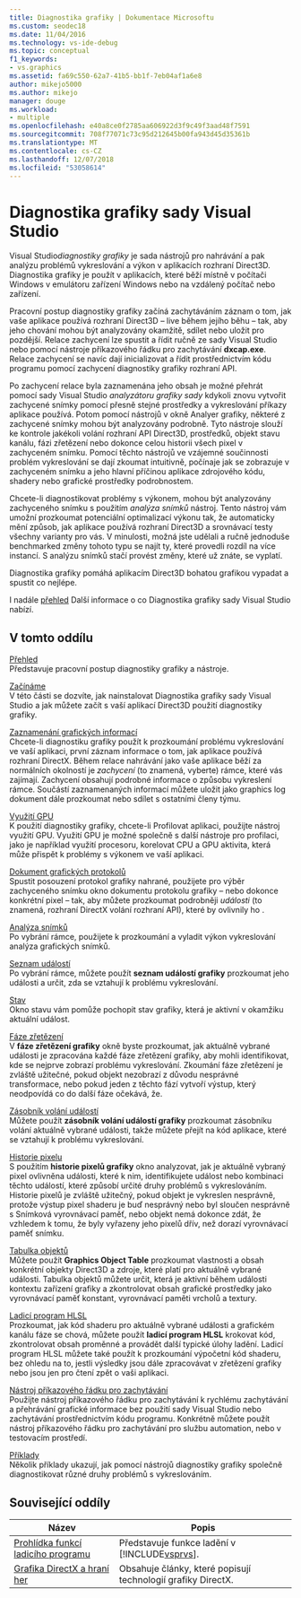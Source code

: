 ```yaml
---
title: Diagnostika grafiky | Dokumentace Microsoftu
ms.custom: seodec18
ms.date: 11/04/2016
ms.technology: vs-ide-debug
ms.topic: conceptual
f1_keywords:
- vs.graphics
ms.assetid: fa69c550-62a7-41b5-bb1f-7eb04af1a6e8
author: mikejo5000
ms.author: mikejo
manager: douge
ms.workload:
- multiple
ms.openlocfilehash: e40a8ce0f2785aa606922d3f9c49f3aad48f7591
ms.sourcegitcommit: 708f77071c73c95d212645b00fa943d45d35361b
ms.translationtype: MT
ms.contentlocale: cs-CZ
ms.lasthandoff: 12/07/2018
ms.locfileid: "53058614"
---
```

# <a name="visual-studio-graphics-diagnostics"></a>Diagnostika grafiky sady Visual Studio
Visual Studio*diagnostiky grafiky* je sada nástrojů pro nahrávání a pak analýzu problémů vykreslování a výkon v aplikacích rozhraní Direct3D. Diagnostika grafiky je použít v aplikacích, které běží místně v počítači Windows v emulátoru zařízení Windows nebo na vzdálený počítač nebo zařízení.  

 Pracovní postup diagnostiky grafiky začíná zachytáváním záznam o tom, jak vaše aplikace používá rozhraní Direct3D – live během jejího běhu – tak, aby jeho chování mohou být analyzovány okamžitě, sdílet nebo uložit pro pozdější. Relace zachycení lze spustit a řídit ručně ze sady Visual Studio nebo pomocí nástroje příkazového řádku pro zachytávání **dxcap.exe**. Relace zachycení se navíc dají inicializovat a řídit prostřednictvím kódu programu pomocí zachycení diagnostiky grafiky rozhraní API.  

 Po zachycení relace byla zaznamenána jeho obsah je možné přehrát pomocí sady Visual Studio *analyzátoru grafiky sady* kdykoli znovu vytvořit zachycené snímky pomocí přesně stejné prostředky a vykreslování příkazy aplikace používá. Potom pomocí nástrojů v okně Analyer grafiky, některé z zachycené snímky mohou být analyzovány podrobně. Tyto nástroje slouží ke kontrole jakékoli volání rozhraní API Direct3D, prostředků, objekt stavu kanálu, fázi zřetězení nebo dokonce celou historii všech pixel v zachyceném snímku. Pomocí těchto nástrojů ve vzájemné součinnosti problém vykreslování se dají zkoumat intuitivně, počínaje jak se zobrazuje v zachyceném snímku a jeho hlavní příčinou aplikace zdrojového kódu, shadery nebo grafické prostředky podrobnostem.  

 Chcete-li diagnostikovat problémy s výkonem, mohou být analyzovány zachyceného snímku s použitím *analýza snímků* nástroj. Tento nástroj vám umožní prozkoumat potenciální optimalizací výkonu tak, že automaticky mění způsob, jak aplikace používá rozhraní Direct3D a srovnávací testy všechny varianty pro vás. V minulosti, možná jste udělali a ručně jednoduše benchmarked změny tohoto typu se najít ty, které provedli rozdíl na více instancí. S analýzu snímků stačí provést změny, které už znáte, se vyplatí.  

 Diagnostika grafiky pomáhá aplikacím Direct3D bohatou grafikou vypadat a spustit co nejlépe.  

 I nadále [přehled](overview-of-visual-studio-graphics-diagnostics.md) Další informace o co Diagnostika grafiky sady Visual Studio nabízí.  

## <a name="in-this-section"></a>V tomto oddílu  
 [Přehled](overview-of-visual-studio-graphics-diagnostics.md)  
 Představuje pracovní postup diagnostiky grafiky a nástroje.  

 [Začínáme](getting-started-with-visual-studio-graphics-diagnostics.md)  
 V této části se dozvíte, jak nainstalovat Diagnostika grafiky sady Visual Studio a jak můžete začít s vaší aplikací Direct3D použití diagnostiky grafiky.  

 [Zaznamenání grafických informací](capturing-graphics-information.md)  
 Chcete-li diagnostiku grafiky použít k prozkoumání problému vykreslování ve vaší aplikaci, první záznam informace o tom, jak aplikace používá rozhraní DirectX. Během relace nahrávání jako vaše aplikace běží za normálních okolností je *zachycení* (to znamená, vyberte) rámce, které vás zajímají. Zachycení obsahují podrobné informace o způsobu vykreslení rámce. Součástí zaznamenaných informací můžete uložit jako graphics log dokument dále prozkoumat nebo sdílet s ostatními členy týmu.  

 [Využití GPU](gpu-usage.md)  
 K použití diagnostiky grafiky, chcete-li Profilovat aplikaci, použijte nástroj využití GPU. Využití GPU je možné společně s další nástroje pro profilaci, jako je například využití procesoru, korelovat CPU a GPU aktivita, která může přispět k problémy s výkonem ve vaší aplikaci.  

 [Dokument grafických protokolů](graphics-log-document.md)  
 Spustit posouzení protokol grafiky nahrané, použijete pro výběr zachyceného snímku okno dokumentu protokolu grafiky – nebo dokonce konkrétní pixel – tak, aby můžete prozkoumat podrobněji *události* (to znamená, rozhraní DirectX volání rozhraní API), které by ovlivnily ho .  

 [Analýza snímků](graphics-frame-analysis.md)  
 Po vybrání rámce, použijete k prozkoumání a vyladit výkon vykreslování analýza grafických snímků.  

 [Seznam událostí](graphics-event-list.md)  
 Po vybrání rámce, můžete použít **seznam událostí grafiky** prozkoumat jeho události a určit, zda se vztahují k problému vykreslování.  

 [Stav](graphics-state.md)  
 Okno stavu vám pomůže pochopit stav grafiky, která je aktivní v okamžiku aktuální událost.  

 [Fáze zřetězení](graphics-pipeline-stages.md)  
 V **fáze zřetězení grafiky** okně byste prozkoumat, jak aktuálně vybrané události je zpracována každé fáze zřetězení grafiky, aby mohli identifikovat, kde se nejprve zobrazí problému vykreslování. Zkoumání fáze zřetězení je zvláště užitečné, pokud objekt nezobrazí z důvodu nesprávné transformace, nebo pokud jeden z těchto fází vytvoří výstup, který neodpovídá co do další fáze očekává, že.  

 [Zásobník volání událostí](graphics-event-call-stack.md)  
 Můžete použít **zásobník volání událostí grafiky** prozkoumat zásobníku volání aktuálně vybrané události, takže můžete přejít na kód aplikace, které se vztahují k problému vykreslování.  

 [Historie pixelu](graphics-pixel-history.md)  
 S použitím **historie pixelů grafiky** okno analyzovat, jak je aktuálně vybraný pixel ovlivněna události, které k nim, identifikujete událost nebo kombinaci těchto událostí, které způsobí určité druhy problémů s vykreslováním. Historie pixelů je zvláště užitečný, pokud objekt je vykreslen nesprávně, protože výstup pixel shaderu je buď nesprávný nebo byl sloučen nesprávně s Snímková vyrovnávací paměť, nebo objekt nemá dokonce zdát, že vzhledem k tomu, že byly vyřazeny jeho pixelů dřív, než dorazí vyrovnávací paměť snímku.  

 [Tabulka objektů](graphics-object-table.md)  
 Můžete použít **Graphics Object Table** prozkoumat vlastnosti a obsah konkrétní objekty Direct3D a zdroje, které platí pro aktuálně vybrané události. Tabulka objektů můžete určit, která je aktivní během události kontextu zařízení grafiky a zkontrolovat obsah grafické prostředky jako vyrovnávací paměť konstant, vyrovnávací paměti vrcholů a textury.  

 [Ladicí program HLSL](hlsl-shader-debugger.md)  
 Prozkoumat, jak kód shaderu pro aktuálně vybrané události a grafickém kanálu fáze se chová, můžete použít **ladicí program HLSL** krokovat kód, zkontrolovat obsah proměnné a provádět další typické úlohy ladění. Ladicí program HLSL můžete také použít k prozkoumání výpočetní kód shaderu, bez ohledu na to, jestli výsledky jsou dále zpracovávat v zřetězení grafiky nebo jsou jen pro čtení zpět o vaši aplikaci.  

 [Nástroj příkazového řádku pro zachytávání](command-line-capture-tool.md)  
 Použijte nástroj příkazového řádku pro zachytávání k rychlému zachytávání a přehrávání grafické informace bez použití sady Visual Studio nebo zachytávání prostřednictvím kódu programu. Konkrétně můžete použít nástroj příkazového řádku pro zachytávání pro službu automation, nebo v testovacím prostředí.  

 [Příklady](graphics-diagnostics-examples.md)  
 Několik příklady ukazují, jak pomocí nástrojů diagnostiky grafiky společně diagnostikovat různé druhy problémů s vykreslováním.  

## <a name="related-sections"></a>Související oddíly  

| Název | Popis |
| - | - |
| [Prohlídka funkcí ladicího programu](../debugging-in-visual-studio.md) | Představuje funkce ladění v [!INCLUDE[vsprvs](../../code-quality/includes/vsprvs_md.md)]. |
| [Grafika DirectX a hraní her](http://go.microsoft.com/fwlink/?LinkId=256498) | Obsahuje články, které popisují technologií grafiky DirectX. |

